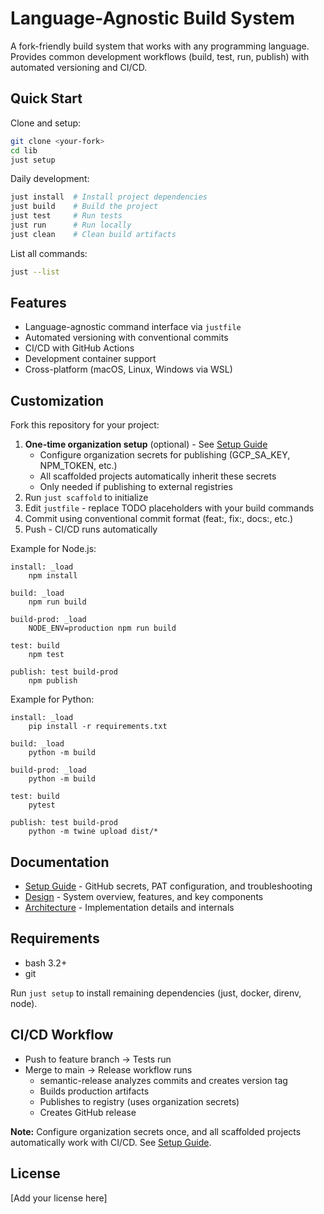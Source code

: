 # Language-Agnostic Build System

A fork-friendly build system that works with any programming language. Provides common development workflows (build, test, run, publish) with automated versioning and CI/CD.

## Quick Start

Clone and setup:

```bash
git clone <your-fork>
cd lib
just setup
```

Daily development:

```bash
just install  # Install project dependencies
just build    # Build the project
just test     # Run tests
just run      # Run locally
just clean    # Clean build artifacts
```

List all commands:

```bash
just --list
```

## Features

- Language-agnostic command interface via `justfile`
- Automated versioning with conventional commits
- CI/CD with GitHub Actions
- Development container support
- Cross-platform (macOS, Linux, Windows via WSL)

## Customization

Fork this repository for your project:

1. **One-time organization setup** (optional) - See [Setup Guide](docs/setup.md)
   - Configure organization secrets for publishing (GCP_SA_KEY, NPM_TOKEN, etc.)
   - All scaffolded projects automatically inherit these secrets
   - Only needed if publishing to external registries
2. Run `just scaffold` to initialize
3. Edit `justfile` - replace TODO placeholders with your build commands
4. Commit using conventional commit format (feat:, fix:, docs:, etc.)
5. Push - CI/CD runs automatically

Example for Node.js:

```just
install: _load
    npm install

build: _load
    npm run build

build-prod: _load
    NODE_ENV=production npm run build

test: build
    npm test

publish: test build-prod
    npm publish
```

Example for Python:

```just
install: _load
    pip install -r requirements.txt

build: _load
    python -m build

build-prod: _load
    python -m build

test: build
    pytest

publish: test build-prod
    python -m twine upload dist/*
```

## Documentation

- [Setup Guide](docs/setup.md) - GitHub secrets, PAT configuration, and troubleshooting
- [Design](docs/design.md) - System overview, features, and key components
- [Architecture](docs/architecture.md) - Implementation details and internals

## Requirements

- bash 3.2+
- git

Run `just setup` to install remaining dependencies (just, docker, direnv, node).

## CI/CD Workflow

- Push to feature branch → Tests run
- Merge to main → Release workflow runs
  - semantic-release analyzes commits and creates version tag
  - Builds production artifacts
  - Publishes to registry (uses organization secrets)
  - Creates GitHub release

**Note:** Configure organization secrets once, and all scaffolded projects automatically work with CI/CD. See [Setup Guide](docs/setup.md).

## License

[Add your license here]
